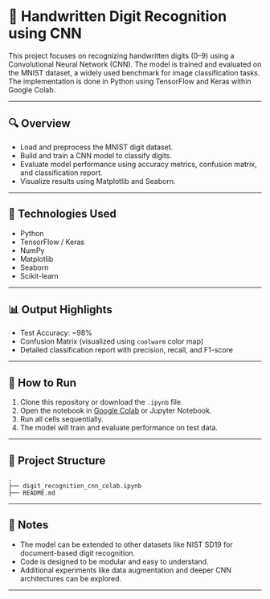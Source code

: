 # 📘 Handwritten Digit Recognition using CNN

This project focuses on recognizing handwritten digits (0–9) using a Convolutional Neural Network (CNN). The model is trained and evaluated on the MNIST dataset, a widely used benchmark for image classification tasks. The implementation is done in Python using TensorFlow and Keras within Google Colab.

---

## 🔍 Overview

- Load and preprocess the MNIST digit dataset.
- Build and train a CNN model to classify digits.
- Evaluate model performance using accuracy metrics, confusion matrix, and classification report.
- Visualize results using Matplotlib and Seaborn.

---

## 🧠 Technologies Used

- Python  
- TensorFlow / Keras  
- NumPy  
- Matplotlib  
- Seaborn  
- Scikit-learn  

---

## 📊 Output Highlights

- Test Accuracy: ~98%
- Confusion Matrix (visualized using `coolwarm` color map)
- Detailed classification report with precision, recall, and F1-score

---

## 🚀 How to Run

1. Clone this repository or download the `.ipynb` file.
2. Open the notebook in [Google Colab](https://colab.research.google.com/) or Jupyter Notebook.
3. Run all cells sequentially.
4. The model will train and evaluate performance on test data.

---

## 📂 Project Structure

```
.
├── digit_recognition_cnn_colab.ipynb
├── README.md
```

---

## 📌 Notes

- The model can be extended to other datasets like NIST SD19 for document-based digit recognition.
- Code is designed to be modular and easy to understand.
- Additional experiments like data augmentation and deeper CNN architectures can be explored.

---
